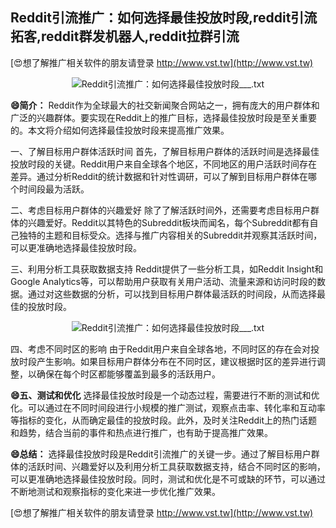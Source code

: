 ## **Reddit引流推广：如何选择最佳投放时段,reddit引流拓客,reddit群发机器人,reddit拉群引流**

[😍想了解推广相关软件的朋友请登录 http://www.vst.tw](http://www.vst.tw)

 <center><img src="https://vst.tw/MP4/tuiguang/png/4.png" alt="Reddit引流推广：如何选择最佳投放时段___.txt"></center>

**😄简介：**
Reddit作为全球最大的社交新闻聚合网站之一，拥有庞大的用户群体和广泛的兴趣群体。要实现在Reddit上的推广目标，选择最佳投放时段是至关重要的。本文将介绍如何选择最佳投放时段来提高推广效果。

一、了解目标用户群体活跃时间
首先，了解目标用户群体的活跃时间是选择最佳投放时段的关键。Reddit用户来自全球各个地区，不同地区的用户活跃时间存在差异。通过分析Reddit的统计数据和针对性调研，可以了解到目标用户群体在哪个时间段最为活跃。

二、考虑目标用户群体的兴趣爱好
除了了解活跃时间外，还需要考虑目标用户群体的兴趣爱好。Reddit以其特色的Subreddit板块而闻名，每个Subreddit都有自己独特的主题和目标受众。选择与推广内容相关的Subreddit并观察其活跃时间，可以更准确地选择最佳投放时段。

三、利用分析工具获取数据支持
Reddit提供了一些分析工具，如Reddit Insight和Google Analytics等，可以帮助用户获取有关用户活动、流量来源和访问时段的数据。通过对这些数据的分析，可以找到目标用户群体最活跃的时间段，从而选择最佳的投放时段。

 <center><img src="https://vst.tw/MP4/tuiguang/png/2.png" alt="Reddit引流推广：如何选择最佳投放时段___.txt"></center>

四、考虑不同时区的影响
由于Reddit用户来自全球各地，不同时区的存在会对投放时段产生影响。如果目标用户群体分布在不同时区，建议根据时区的差异进行调整，以确保在每个时区都能够覆盖到最多的活跃用户。

**😄五、测试和优化**
选择最佳投放时段是一个动态过程，需要进行不断的测试和优化。可以通过在不同时间段进行小规模的推广测试，观察点击率、转化率和互动率等指标的变化，从而确定最佳的投放时段。此外，及时关注Reddit上的热门话题和趋势，结合当前的事件和热点进行推广，也有助于提高推广效果。

**😄总结：**
选择最佳投放时段是Reddit引流推广的关键一步。通过了解目标用户群体的活跃时间、兴趣爱好以及利用分析工具获取数据支持，结合不同时区的影响，可以更准确地选择最佳投放时段。同时，测试和优化是不可或缺的环节，可以通过不断地测试和观察指标的变化来进一步优化推广效果。

[😍想了解推广相关软件的朋友请登录 http://www.vst.tw](http://www.vst.tw)



